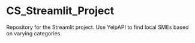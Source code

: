 # CS_Streamlit_Project
Repository for the Streamlit project. Use YelpAPI to find local SMEs based on varying categories.
